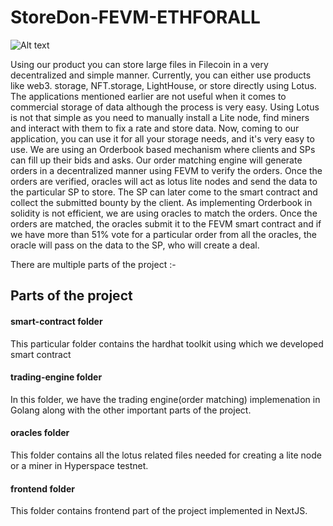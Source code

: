 # StoreDon-FEVM-ETHFORALL

<img src="https://drive.google.com/file/d/135yPc1KdRiz3Xb9PYboCJJMqJTKVZ9UK/view" alt="Alt text">

Using our product you can store large files in Filecoin in a very decentralized and simple manner. Currently, you can either use products like web3. storage, NFT.storage, LightHouse, or store directly using Lotus. The applications mentioned earlier are not useful when it comes to commercial storage of data although the process is very easy. Using Lotus is not that simple as you need to manually install a Lite node, find miners and interact with them to fix a rate and store data. Now, coming to our application, you can use it for all your storage needs, and it's very easy to use. We are using an Orderbook based mechanism where clients and SPs can fill up their bids and asks. Our order matching engine will generate orders in a decentralized manner using FEVM to verify the orders. Once the orders are verified, oracles will act as lotus lite nodes and send the data to the particular SP to store. The SP can later come to the smart contract and collect the submitted bounty by the client. As implementing Orderbook in solidity is not efficient, we are using oracles to match the orders. Once the orders are matched, the oracles submit it to the FEVM smart contract and if we have more than 51% vote for a particular order from all the oracles, the oracle will pass on the data to the SP, who will create a deal.


There are multiple parts of the project :- 


## Parts of the project

#### smart-contract folder

This particular folder contains the hardhat toolkit using which we developed smart contract

#### trading-engine folder

In this folder, we have the trading engine(order matching) implemenation in Golang along with the other important parts of the project.

#### oracles folder

This folder contains all the lotus related files needed for creating a lite node or a miner in Hyperspace testnet.

#### frontend folder

This folder contains frontend part of the project implemented in NextJS.


